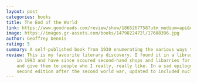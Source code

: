 ```yaml
---
layout: post
categories: books
title: The End of the World
link: https://www.goodreads.com/review/show/1865267758?utm_medium=api&utm_source=rss
image: https://images.gr-assets.com/books/1479822472l/17608396.jpg
author: Geoffrey Dennis
rating: 5
summary: A self-published book from 1930 enumerating the various ways the world might end.
review: This is my favourite literary discovery. I found it in a library in Albuquerque, New Mexico
    in 1993 and have since scoured second-hand shops and libarries for copies. I have 12
    and give them to people who I really, really like. In a sad epilogue, Dennis wrote a
    second edition after the second world war, updated to included nuclear armageddon.
---
```



